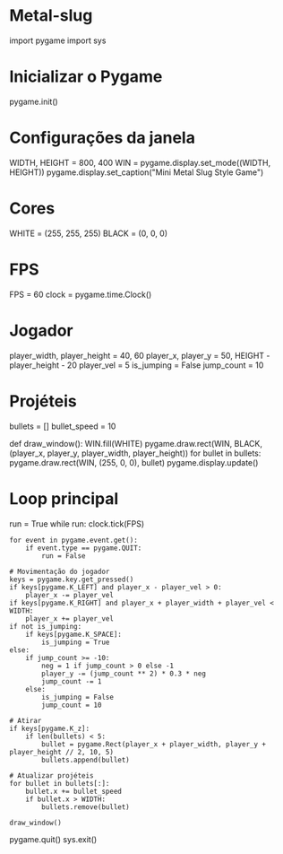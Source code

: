 # Metal-slug
import pygame
import sys

# Inicializar o Pygame
pygame.init()

# Configurações da janela
WIDTH, HEIGHT = 800, 400
WIN = pygame.display.set_mode((WIDTH, HEIGHT))
pygame.display.set_caption("Mini Metal Slug Style Game")

# Cores
WHITE = (255, 255, 255)
BLACK = (0, 0, 0)

# FPS
FPS = 60
clock = pygame.time.Clock()

# Jogador
player_width, player_height = 40, 60
player_x, player_y = 50, HEIGHT - player_height - 20
player_vel = 5
is_jumping = False
jump_count = 10

# Projéteis
bullets = []
bullet_speed = 10

def draw_window():
    WIN.fill(WHITE)
    pygame.draw.rect(WIN, BLACK, (player_x, player_y, player_width, player_height))
    for bullet in bullets:
        pygame.draw.rect(WIN, (255, 0, 0), bullet)
    pygame.display.update()

# Loop principal
run = True
while run:
    clock.tick(FPS)

    for event in pygame.event.get():
        if event.type == pygame.QUIT:
            run = False

    # Movimentação do jogador
    keys = pygame.key.get_pressed()
    if keys[pygame.K_LEFT] and player_x - player_vel > 0:
        player_x -= player_vel
    if keys[pygame.K_RIGHT] and player_x + player_width + player_vel < WIDTH:
        player_x += player_vel
    if not is_jumping:
        if keys[pygame.K_SPACE]:
            is_jumping = True
    else:
        if jump_count >= -10:
            neg = 1 if jump_count > 0 else -1
            player_y -= (jump_count ** 2) * 0.3 * neg
            jump_count -= 1
        else:
            is_jumping = False
            jump_count = 10

    # Atirar
    if keys[pygame.K_z]:
        if len(bullets) < 5:
            bullet = pygame.Rect(player_x + player_width, player_y + player_height // 2, 10, 5)
            bullets.append(bullet)

    # Atualizar projéteis
    for bullet in bullets[:]:
        bullet.x += bullet_speed
        if bullet.x > WIDTH:
            bullets.remove(bullet)

    draw_window()

pygame.quit()
sys.exit()
